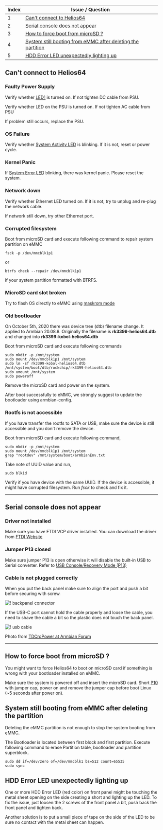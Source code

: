 | Index | Issue / Question |
|-------------|-------------------|
| 1 | [Can't connect to Helios64](#cant-connect-to-helios64) |
| 2 | [Serial console does not appear](#serial-console-does-not-appear) |
| 3 | [How to force boot from microSD ?](#how-to-force-boot-from-microsd) |
| 4 | [System still booting from eMMC after deleting the partition](#system-still-booting-from-emmc-after-deleting-the-partition) |
| 5 | [HDD Error LED unexpectedly lighting up](#hdd-error-led-unexpectedly-lighting-up) |


## Can't connect to Helios64

### Faulty Power Supply

Verify whether [LED1](/helios64/led/) is turned on. If not tighten DC cable from PSU.

Verify whether LED on the PSU is turned on. If not tighten AC cable from PSU

If problem still occurs, replace the PSU.

### OS Failure

Verify whether [System Activity LED](/helios64/front-panel/#helios64-enclosure) is blinking. If it is not, reset or power cycle.

### Kernel Panic

If [System Error LED](/helios64/front-panel/#helios64-enclosure) blinking, there was kernel panic. Please reset the system.

### Network down

Verify whether Ethernet LED turned on. If it is not, try to unplug and re-plug the network cable.

If network still down, try other Ethernet port.

### Corrupted filesystem

Boot from microSD card and execute following command to repair system partition on eMMC

```
fsck -p /dev/mmcblk1p1
```
or
```
btrfs check --repair /dev/mmcblk1p1
```
if your system partition formatted with BTRFS.

### MicroSD card slot broken

Try to flash OS directly to eMMC using [maskrom mode](/helios64/maskrom/)

### Old bootloader

On October 5th, 2020 there was device tree (dtb) filename change. It applied to Armbian 20.08.8.
Originally the filename is **rk3399-helios64.dtb** and changed into **rk3399-kobol-helios64.dtb**

Boot from microSD card and execute following commands

```
sudo mkdir -p /mnt/system
sudo mount /dev/mmcblk1p1 /mnt/system
sudo ln -sf rk3399-kobol-helios64.dtb /mnt/system/boot/dtb/rockchip/rk3399-helios64.dtb
sudo umount /mnt/system
sudo poweroff
```

Remove the microSD card and power on the system.

After boot successfully to eMMC, we strongly suggest to update the bootloader using armbian-config.

### Rootfs is not accessible

If you have transfer the rootfs to SATA or USB, make sure the device is still accessible and you don't remove the device.

Boot from microSD card and execute following command,

```
sudo mkdir -p /mnt/system
sudo mount /dev/mmcblk1p1 /mnt/system
grep "rootdev" /mnt/system/boot/armbianEnv.txt
```
Take note of UUID value and run,

```
sudo blkid
```
Verify if you have device with the same UUID. If the device is accessible, it might have corrupted filesystem. Run *fsck* to check and fix it.

---

## Serial console does not appear

### Driver not installed

Make sure you have FTDI VCP driver installed. You can download the driver from [FTDI Website](https://www.ftdichip.com/Drivers/VCP.htm)

### Jumper P13 closed

Make sure jumper P13 is open otherwise it will disable the built-in USB to Serial converter. Refer to [USB Console/Recovery Mode (P13)](/helios64/jumper/#usb-consolerecovery-mode-p13)

### Cable is not plugged correctly

When you put the back panel make sure to align the port and push a bit before securing with screw.

![! backpanel connector](/helios64/img/troubleshoot/backplate_connector.jpg)

If the USB-C port cannot hold the cable properly and loose the cable, you need to shave the cable a bit so the plastic does not touch the back panel.

![! usb cable](/helios64/img/troubleshoot/usb_cable_shaved.jpg)

Photo from [TDCroPower at Armbian Forum](https://forum.armbian.com/topic/15431-helios64-support/page/4/?tab=comments#comment-110859)

---

## How to force boot from microSD ?

You might want to force Helios64 to boot on microSD card if something is wrong with your bootloader installed on eMMC.

Make sure the system is powered off and insert the microSD card. Short [P10](/helios64/jumper/#boot-mode-p10-p11) with jumper cap, power on and remove the jumper cap before boot Linux (~5 seconds after power on).

## System still booting from eMMC after deleting the partition

Deleting the eMMC partition is not enough to stop the system booting from eMMC.

The Bootloader is located between first block and first partition. Execute following command to erase Partition table, bootloader and partition superblock.

```
sudo dd if=/dev/zero of=/dev/mmcblk1 bs=512 count=65535
sudo sync
```

## HDD Error LED unexpectedly lighting up

One or more HDD Error LED (red color) on front panel might be touching the metal sheet opening on the side creating a short and lighting up the LED. To fix the issue, just loosen the 2 screws of the front panel a bit, push back the front panel and tighten back.

Another solution is to put a small piece of tape on the side of the LED to be sure no contact with the metal sheet can happen.
